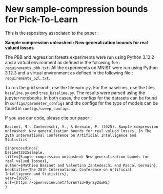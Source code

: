 # New sample-compression bounds for Pick-To-Learn

This is the repository associated to the paper : 

**Sample compression unleashed : New generalization bounds for real valued losses**

The PBB and regression forests experiments were run using Python 3.12.2 and a virtual environment as defined in the following file :  `requirements_pbb.txt`. All the experiments on MNIST were run using Python 3.12.3 and a virtual environment as defined in the following file :  `requirements_p2l.txt`.

To run the grid search, use the file `main.py`. For the baselines, use the files `baseline.py` and `tree_baseline.py`. The results were parsed using the jupyter notebooks. In both cases, the configs for the datasets can be found in `configs/parameter_configs` and the configs for the type of models can be found in `configs/sweep_configs`.

If you use our code, please cite our paper : 

```
Bazinet, M., Zantedeschi, V., & Germain, P. (2025). Sample compression unleashed: New generalization bounds for real valued losses. In The 28th International Conference on Artificial Intelligence and Statistics.
```

```
@inproceedings{
bazinet2025sample,
title={Sample compression unleashed: New generalization bounds for real valued losses},
author={Mathieu Bazinet and Valentina Zantedeschi and Pascal Germain},
booktitle={The 28th International Conference on Artificial Intelligence and Statistics},
year={2025},
url={https://openreview.net/forum?id=0ynSy2dwNi}
}
```


